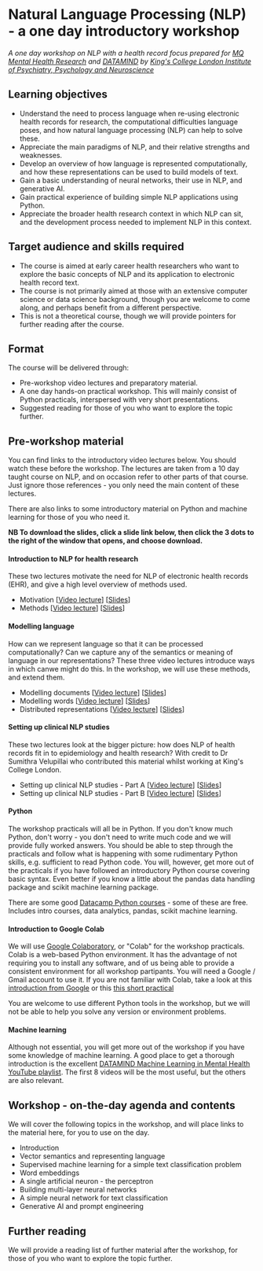 # Natural Language Processing (NLP) - a one day introductory workshop
*A one day workshop on NLP with a health record focus prepared for [MQ Mental Health Research](https://www.mqmentalhealth.org/) and [DATAMIND](https://datamind.org.uk/) by [King's College London Institute of Psychiatry, Psychology and Neuroscience](https://www.kcl.ac.uk/ioppn)*

## Learning objectives

- Understand the need to process language when re-using electronic health records for research, the computational difficulties language poses, and how natural language processing (NLP) can help to solve these.
- Appreciate the main paradigms of NLP, and their relative strengths and weaknesses.
- Develop an overview of how language is represented computationally, and how these representations can be used to build models of text.
- Gain a basic understanding of neural networks, their use in NLP, and generative AI.
- Gain practical experience of building simple NLP applications using Python.
- Appreciate the broader health research context in which NLP can sit, and the development process needed to implement NLP in this context.


## Target audience and skills required

- The course is aimed at early career health researchers who want to explore the basic concepts of NLP and its application to electronic health record text.
- The course is not primarily aimed at those with an extensive computer science or data science background, though you are welcome to come along, and perhaps benefit from a different perspective.
- This is not a theoretical course, though we will provide pointers for further reading after the course.

## Format

The course will be delivered through:

- Pre-workshop video lectures and preparatory material.
- A one day hands-on practical workshop. This will mainly consist of Python practicals, interspersed with very short presentations.
- Suggested reading for those of you who want to explore the topic further.

## Pre-workshop material

You can find links to the introductory video lectures below. You should watch these before the workshop. The lectures are taken from a 10 day taught course on NLP, and on occasion refer to other parts of that course. Just ignore those references - you only need the main content of these lectures.

There are also links to some  introductory material on Python and machine learning for those of you who need it.

**NB To download the slides, click a slide link below, then click the 3 dots to the right of the window that opens, and choose download.**

#### Introduction to NLP for health research
These two lectures motivate the need for NLP of electronic health records (EHR), and give a high level overview of methods used.

- Motivation \[[Video lecture](https://media.kcl.ac.uk/media/Natural+language+processing+for+healthcare+-+motivation/1_meicypfl)\] \[[Slides](./pre-course-material/nlp-motivation.pdf)\]
- Methods \[[Video lecture](https://media.kcl.ac.uk/media/Natural+language+processing+for+healthcare+-+methods/1_vrghd605)\] \[[Slides](./pre-course-material/nlp-methods.pdf)\]

#### Modelling language
How can we represent language so that it can be processed computationally? Can we capture any of the semantics or meaning of language in our representations? These three video lectures introduce ways in which canwe might do this. In the workshop, we will use these methods, and extend them.

- Modelling documents \[[Video lecture](https://media.kcl.ac.uk/media/modelling-language-documents-video/1_fv1owosr)\] \[[Slides](./pre-course-material/modelling-language-documents.pdf)\]
- Modelling words \[[Video lecture](https://media.kcl.ac.uk/media/modelling-language-words-video/1_rc5qg9ti)\] \[[Slides](./pre-course-material/modelling-language-words.pdf)\]
- Distributed representations \[[Video lecture](https://media.kcl.ac.uk/media/modelling-language-distributed-video/1_3rxamdmd)\] \[[Slides](./pre-course-material/modelling-language-distributed.pdf)\]

#### Setting up clinical NLP studies
These two lectures look at the bigger picture: how does NLP of health records fit in to epidemiology and health research? With credit to Dr Sumithra Velupillai who contributed this material whilst working at King's College London.

- Setting up clinical NLP studies - Part A \[[Video lecture](https://media.kcl.ac.uk/media/SV1-NLP_Intro-steps_to_set_up_clinical_NLP_partA/1_ldeuexyq)\] \[[Slides](./pre-course-material/SV1-NLP_Intro-steps_to_set_up_clinical_NLP_partA.pptx)\]
- Setting up clinical NLP studies - Part B \[[Video lecture](https://media.kcl.ac.uk/media/SV1-NLP_Intro-steps_to_set_up_clinical_NLP_partB/1_q5z7kjso)\] \[[Slides](./pre-course-material/SV1-NLP_Intro-steps_to_set_up_clinical_NLP_partB.pptx)\]

#### Python

The workshop practicals will all be in Python. If you don't know much Python, don't worry - you don't need to write much code and we will provide fully worked answers. You should be able to step through the practicals and follow what is happening with some rudimentary Python skills, e.g. sufficient to read Python code. You will, however, get more out of the practicals if you have followed an introductory Python course covering basic syntax. Even better if you know a little about the pandas data handling package and scikit machine learning package.

There are some good [Datacamp Python courses](https://www.datacamp.com/category/python) - some of these are free. Includes intro courses, data analytics, pandas, scikit machine learning.

#### Introduction to Google Colab

We will use [Google Colaboratory](https://colab.google/), or "Colab" for the workshop practicals. Colab is a web-based Python environment. It has the advantage of not requiring you to install any software, and of us being able to provide a consistent environment for all workshop partipants. You will need a Google / Gmail account to use it. If you are not familiar with Colab, take a look at this [introduction from Google](https://colab.research.google.com/notebooks/basic_features_overview.ipynb) or this [this short practical](https://colab.research.google.com/github/angusroberts/asmhi-python/blob/master/01-using-colab.ipynb)

You are welcome to use different Python tools in the workshop, but we will not be able to help you solve any version or environment problems.

#### Machine learning

Although not essential, you will get more out of the workshop if you have some knowledge of machine learning. A good place to get a thorough introduction is the excellent [DATAMIND Machine Learning in Mental Health YouTube playlist](https://www.youtube.com/playlist?list=PLt7J6CW_cQg_lFKAnOYirgwM5qTB4jaGH). The first 8 videos will be the most useful, but the others are also relevant.


## Workshop - on-the-day agenda and contents

We will cover the following topics in the workshop, and will place links to the material here, for you to use on the day.

- Introduction
- Vector semantics and representing language
- Supervised machine learning for a simple text classification problem
- Word embeddings
- A single artificial neuron - the perceptron
- Building multi-layer neural networks
- A simple neural network for text classification
- Generative AI and prompt engineering

## Further reading

We will provide a reading list of further material after the workshop, for those of you who want to explore the topic further.

